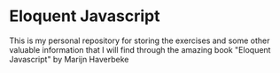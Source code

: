 # Eloquent Javascript
This is my personal repository for storing the exercises and some other valuable information that I will find through the amazing book "Eloquent Javascript" by Marijn Haverbeke
